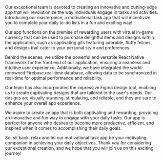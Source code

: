 Our exceptional team is devoted to creating an innovative and cutting-edge app that will revolutionize the way individuals engage in tasks and activities. Introducing our masterpiece, a motivational task app that will incentivize you to complete your daily to-do lists in a fun and exciting way!

Our app functions on the premise of rewarding users with virtual in-game currency that can be used to purchase delightful items and designs within the application, such as captivating gifs featuring adorable, fluffy felines, and designs that cater to your personal style and preferences.


Behind the scenes, we utilize the powerful and versatile React Native framework for the front end of our application, ensuring a seamless and intuitive user experience. Additionally, we have integrated the world-renowned Firebase real-time database, allowing data to be synchronized in real-time for optimal performance and reliability.


Our team has also incorporated the impressive Figma design tool, enabling us to create captivating designs that are tailored to the user's needs. Our designs are visually stunning, stimulating, and reliable, and they are sure to enhance your overall app experience.


We aspire to create an app that is both captivating and rewarding, providing an innovative and fun way to engage with your daily tasks. Our app is perfect for anyone who desires to become more productive, efficient, and inspired when it comes to accomplishing their daily goals.


So, sit back, relax and let our motivational task app be your motivating companion in achieving your daily objectives. Thank you for considering our exceptional creation, and we hope that you will join us on this exciting journey!

